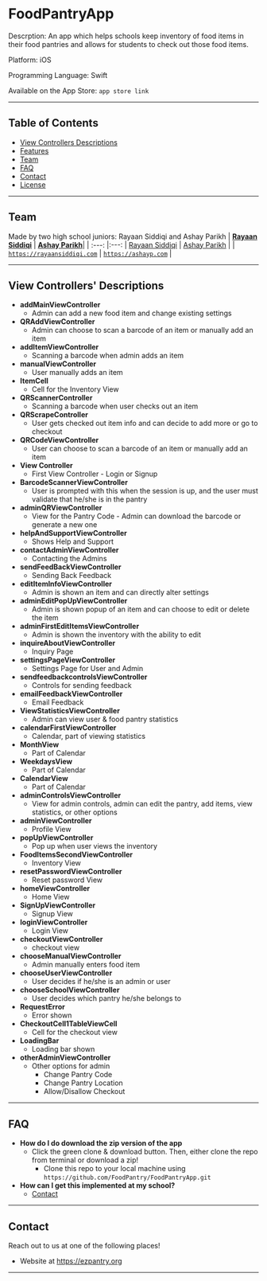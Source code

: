 # FoodPantryApp
Descrption: An app which helps schools keep inventory of food items in their food pantries and allows for students to check out those food items.

Platform: iOS

Programming Language: Swift

Available on the App Store: `app store link` 

---

## Table of Contents 
- [View Controllers Descriptions](#View-Controllers'-Descriptions)
- [Features](#features)
- [Team](#team)
- [FAQ](#faq)
- [Contact](#contact)
- [License](#license)


---


## Team
Made by two high school juniors: Rayaan Siddiqi and Ashay Parikh
| <a href="https://rayaansiddiqi.com" target="_blank">**Rayaan Siddiqi**</a> | <a href="https://ashayp.com" target="_blank">**Ashay Parikh**</a>| 
| :---: |:---:
| [Rayaan Siddiqi](https://rayaansiddiqi.com)    | [Ashay Parikh](https://ashayp.com) | 
| <a href="https://rayaansiddiqi.com" target="_blank">`https://rayaansiddiqi.com`</a> | <a href="https://ashayp.com" target="_blank">`https://ashayp.com`</a> | 


---

## View Controllers' Descriptions

- **addMainViewController**
    - Admin can add a new food item and change existing settings
- **QRAddViewController**
    - Admin can choose to scan a barcode of an item or manually add an item    
- **addItemViewController**
    - Scanning a barcode when admin adds an item
- **manualViewController**
    - User manually adds an item
- **ItemCell**
    - Cell for the Inventory View
- **QRScannerController**
    - Scanning a barcode when user checks out an item   
- **QRScrapeController**
    - User gets checked out item info and can decide to add more or go to checkout
- **QRCodeViewController**
    - User can choose to scan a barcode of an item or manually add an item      
- **View Controller**
    - First View Controller - Login or Signup
- **BarcodeScannerViewController**
    - User is prompted with this when the session is up, and the user must validate that he/she is in the pantry  
- **adminQRViewController**
    - View for the Pantry Code - Admin can download the barcode or generate a new one  
- **helpAndSupportViewController**
    - Shows Help and Support  
- **contactAdminViewController**
    - Contacting the Admins
- **sendFeedBackViewController**
    - Sending Back Feedback  
- **editItemInfoViewController**
    - Admin is shown an item and can directly alter settings  
- **adminEditPopUpViewController**
    - Admin is shown popup of an item and can choose to edit or delete the item
- **adminFirstEditItemsViewController**
    - Admin is shown the inventory with the ability to edit 
- **inquireAboutViewController**
    - Inquiry Page  
- **settingsPageViewController**
    - Settings Page for User and Admin  
- **sendfeedbackcontrolsViewController**
    - Controls for sending feedback
- **emailFeedbackViewController**
    - Email Feedback  
- **ViewStatisticsViewController**
    - Admin can view user & food pantry statistics  
- **calendarFirstViewController**
    - Calendar, part of viewing statistics  
- **MonthView**
    - Part of Calendar  
- **WeekdaysView**
    - Part of Calendar
- **CalendarView**
    - Part of Calendar  
- **adminControlsViewController**
    - View for admin controls, admin can edit the pantry, add items, view statistics, or other options  
- **adminViewController**
    - Profile View 
- **popUpViewController**
    - Pop up when user views the inventory  
- **FoodItemsSecondViewController**
    - Inventory View   
- **resetPasswordViewController**
    - Reset password View 
- **homeViewController**
    - Home View  
- **SignUpViewController**
    - Signup View  
- **loginViewController**
    - Login View
- **checkoutViewController**
    - checkout view
- **chooseManualViewController**
    - Admin manually enters food item
- **chooseUserViewController**
    - User decides if he/she is an admin or user
- **chooseSchoolViewController**
    - User decides which pantry he/she belongs to 
- **RequestError**
    - Error shown
- **CheckoutCell1TableViewCell**
    - Cell for the checkout view
- **LoadingBar**
    - Loading bar shown
- **otherAdminViewController**
    -  Other options for admin 
       - Change Pantry Code
       - Change Pantry Location
       - Allow/Disallow Checkout
---

## FAQ

- **How do I do download the zip version of the app**
    - Click the green clone & download button. Then, either clone the repo from terminal or download a zip!
        - Clone this repo to your local machine using `https://github.com/FoodPantry/FoodPantryApp.git`
- **How can I get this implemented at my school?**
    - [Contact](#Contact)
---

## Contact

Reach out to us at one of the following places!

- Website at https://ezpantry.org</a>

---


